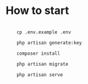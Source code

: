 # How to start

```console

	cp .env.example .env

	php artisan generate:key

	composer install

	php artisan migrate

	php artisan serve
```
